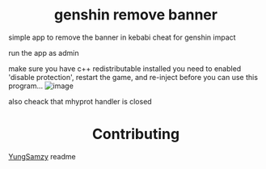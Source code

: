 <h1 align="center">genshin remove banner</h1>

simple app to remove the banner in kebabi cheat for genshin impact

<!-- PLEASE ADD THIS OMG -->
run the app as admin

make sure you have c++ redistributable installed
you need to enabled 'disable protection', restart the game, and re-inject before you can use this program...
![image](https://user-images.githubusercontent.com/61764480/233733033-0e870558-9b50-4ff9-aefa-d53930a4b0b8.jpg)

also cheack that mhyprot handler is closed 

<h1 align="center">Contributing</h1>
<a href="https://github.com/YungSamzy">YungSamzy</a> readme
